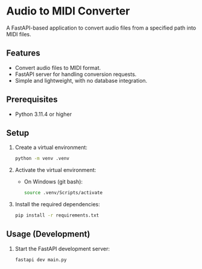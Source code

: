 # Audio to MIDI Converter

A FastAPI-based application to convert audio files from a specified path into MIDI files.

## Features

- Convert audio files to MIDI format.
- FastAPI server for handling conversion requests.
- Simple and lightweight, with no database integration.

## Prerequisites

- Python 3.11.4 or higher

## Setup

1. Create a virtual environment:

   ```bash
   python -m venv .venv
   ```

2. Activate the virtual environment:

   - On Windows (git bash):

     ```bash
     source .venv/Scripts/activate
     ```

3. Install the required dependencies:
   ```bash
   pip install -r requirements.txt
   ```

## Usage (Development)

1. Start the FastAPI development server:

   ```bash
   fastapi dev main.py
   ```
